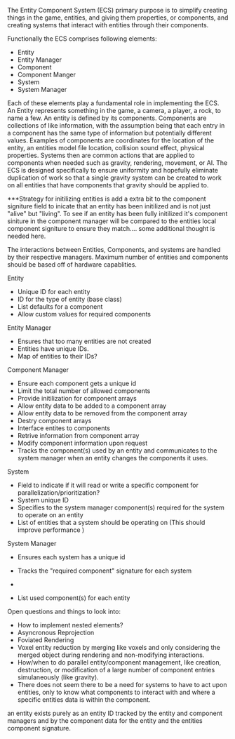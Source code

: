 The Entity Component System (ECS) primary purpose is to simplify 
creating things in the game, entities, and giving them 
properties, or components, and creating systems that interact with entities 
through their components.

Functionally the ECS comprises following elements:
- Entity
- Entity Manager
- Component
- Component Manger
- System
- System Manager

Each of these elements play a fundamental role in implementing the ECS.
An Entity represents something in the game, a camera, a player, a rock, 
to name a few. An entity is defined by its components. Components are 
collections of like information, with the assumption being that each entry
in a component has the same type of information but potentially different values. 
Examples of components are coordinates for the location of the entity, 
an entities model file location, collision sound effect, physical properties. 
Systems then are common actions that are applied to components when needed such as 
gravity, rendering, movement, or AI. The ECS is designed specifically to ensure 
uniformity and hopefully eliminate duplication of work so that a single gravity 
system can be created to work on all entities that have components that gravity 
should be applied to.


***Strategy for initilizing entities is add a extra bit to the component signiture field to inicate that an entity has been initilized and is not just "alive" but "living". To see if an entity has been fully initilized it's 
component siniture in the component manager will be compared to the entities local component signiture to ensure they match.... some additional thought is needed here.


The interactions between Entities, Components, and systems are handled by their 
respective managers. Maximum number of entities and components should be based off 
of hardware capablities.

Entity
- Unique ID for each entity
- ID for the type of entity (base class)
- List defaults for a component
- Allow custom values for required components

Entity Manager
- Ensures that too many entities are not created
- Entities have unique IDs.
- Map of entities to their IDs?

Component Manager
- Ensure each component gets a unique id
- Limit the total number of allowed components
- Provide initilization for component arrays
- Allow entity data to be added to a component array
- Allow entity data to be removed from the component array
- Destry component arrays
- Interface entites to components
- Retrive information from component array
- Modify component information upon request
- Tracks the component(s) used by an entity and communicates to the system manager when an entity changes the components it uses.

System
- Field to indicate if it will read or write a specific component for parallelization/prioritization?
- System unique ID
- Specifies to the system manager component(s) required for the system to operate on an entity
- List of entities that a system should be operating on (This should improve performance )

System Manager
- Ensures each system has a unique id
- Tracks the "required component" signature for each system
- 

- List used component(s) for each entity

Open questions and things to look into:
- How to implement nested elements?
- Asyncronous Reprojection
- Foviated Rendering
- Voxel entity reduction by merging like voxels and only considering the merged object during rendering and non-modifying interactions.
- How/when to do parallel entity/component management, like creation, destruction, or modification of a large number of component entries simulaneously (like gravity).
- There does not seem there to be a need for systems to have to act upon entities, only to know what components to interact with and where a specific entities data is within the component.





an entity exists purely as an entity ID tracked by the entity
and component managers and by the component data for the entity and the entities
component
signature.
